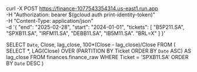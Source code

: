 curl -X POST https://finance-1077543354314.us-east1.run.app \
-H "Authorization: bearer $(gcloud auth print-identity-token)" \
-H "Content-Type: application/json" \
-d '{
  "end": "2025-02-28",
  "start": "2024-01-01",
  "tickets": [
    "B5P211.SA",
    "SPXB11.SA",
    "IRFM11.SA",
    "DEBB11.SA",
    "IB5M11.SA".
    "BRL=X"
  ]
}'


SELECT `Date`, Close, lag_close, 100*(Close - lag_close)/Close
FROM (
SELECT *, LAG(Close)
    OVER (PARTITION BY Ticket ORDER BY `Date` ASC) AS lag_close FROM finances.finance_raw 
WHERE Ticket = 'SPXB11.SA'
ORDER BY `Date` DESC
)
